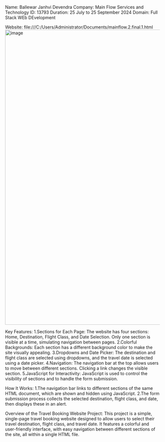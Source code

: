 Name: Ballewar Janhvi Devendra
Company: Main Flow Services and Technology 
ID: 13793 
Duration: 25 July to 25 September 2024 
Domain: Full Stack WEb DEvelopment

Website: file:///C:/Users/Administrator/Documents/mainflow.2.final.1.html
<img width="959" alt="image" src="https://github.com/user-attachments/assets/7b7121e7-c168-424a-a45c-57c8ea026610">

Key Features:
1.Sections for Each Page: The website has four sections: Home, Destination, Flight Class, and Date Selection. Only one section is visible at a time, simulating navigation between pages.
2.Colorful Backgrounds: Each section has a different background color to make the site visually appealing.
3.Dropdowns and Date Picker: The destination and flight class are selected using dropdowns, and the travel date is selected using a date picker.
4.Navigation: The navigation bar at the top allows users to move between different sections. Clicking a link changes the visible section.
5.JavaScript for Interactivity: JavaScript is used to control the visibility of sections and to handle the form submission.

How It Works:
1.The navigation bar links to different sections of the same HTML document, which are shown and hidden using JavaScript.
2.The form submission process collects the selected destination, flight class, and date, then displays these in an alert.

Overview of the Travel Booking Website Project:
This project is a simple, single-page travel booking website designed to allow users to select their travel destination, flight class, and travel date. It features a colorful and user-friendly interface, with easy navigation between different sections of the site, all within a single HTML file.
